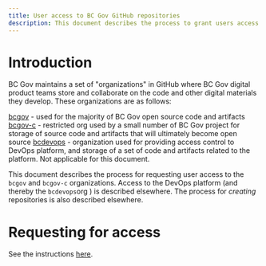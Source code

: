 ```yaml
---
title: User access to BC Gov GitHub repositories
description: This document describes the process to grant users access to BC Gov GitHub Repositories.
---
```


# Introduction

BC Gov maintains a set of "organizations" in GitHub where BC Gov digital product teams store and collaborate on the code and other digital materials they develop.  These organizations are as follows:

[bcgov](http://github.com/bcgov/) - used for the majority of BC Gov open source code and artifacts
[bcgov-c](http://github.com/bcgov-c/) - restricted org used by a small number of BC Gov project for storage of source code and artifacts that will ultimately become open source
[bcdevops](http://github.com/bcdevops/) - organization used for providing access control to DevOps platform, and storage of a set of code and artifacts related to the platform. Not applicable for this document.    

This document describes the process for requesting user access to the `bcgov` and `bcgov-c` organizations.  Access to the DevOps platform (and thereby the `bcdevops`org ) is described elsewhere. The process for *creating* repositories is also described elsewhere. 

# Requesting for access
See the instructions [here](../OCP/RequestGitHubUserAccess.md).
